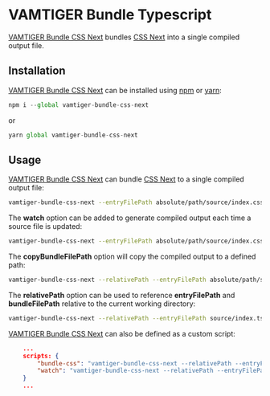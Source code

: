 # VAMTIGER Bundle Typescript
[VAMTIGER Bundle CSS Next](https://github.com/vamtiger-project/vamtiger-bundle-css-next) bundles  [CSS Next](http://cssnext.io/) into a single compiled output file.

## Installation
[VAMTIGER Bundle CSS Next](https://github.com/vamtiger-project/vamtiger-bundle-css-next) can be installed using [npm](https://www.npmjs.com/) or [yarn](https://yarnpkg.com/lang/en/):
```javascript
npm i --global vamtiger-bundle-css-next 
```
or
```javascript
yarn global vamtiger-bundle-css-next
```

## Usage
[VAMTIGER Bundle CSS Next](https://github.com/vamtiger-project/vamtiger-bundle-css-next) can bundle [CSS Next](http://cssnext.io/) to a single compiled output file:
```bash
vamtiger-bundle-css-next --entryFilePath absolute/path/source/index.css --bundleFilePath --bundleFilePath absolute/path/build/index.css
```

The **watch** option can be added to generate compiled output each time a source file is updated:
```bash
vamtiger-bundle-css-next --entryFilePath absolute/path/source/index.css --bundleFilePath --bundleFilePath absolute/path/build/index.css --watch
```

The **copyBundleFilePath** option will copy the compiled output to a defined path:
```bash
vamtiger-bundle-css-next --relativePath --entryFilePath absolute/path/source/index.css --bundleFilePath --bundleFilePath absolute/path/build/index.css --copyBundleFilePath absolute/path/some/bundle.css
```

The **relativePath** option can be used to reference **entryFilePath** and **bundleFilePath** relative to the current working directory:
```bash
vamtiger-bundle-css-next --relativePath --entryFilePath source/index.ts --bundleFilePath build/bundle.js --format cjs --sourcemap inline --copyBundleFilePath absolute/path/some/bundle-copy.js
```

[VAMTIGER Bundle CSS Next](https://github.com/vamtiger-project/vamtiger-bundle-css-next) can also be defined as a custom script:
```json
    ...
    scripts: {
        "bundle-css": "vamtiger-bundle-css-next --relativePath --entryFilePath source/index.css --bundleFilePath --bundleFilePath build/index.css",
        "watch": "vamtiger-bundle-css-next --relativePath --entryFilePath source/index.css --bundleFilePath --bundleFilePath build/index.css --watch"
    }
    ...
```